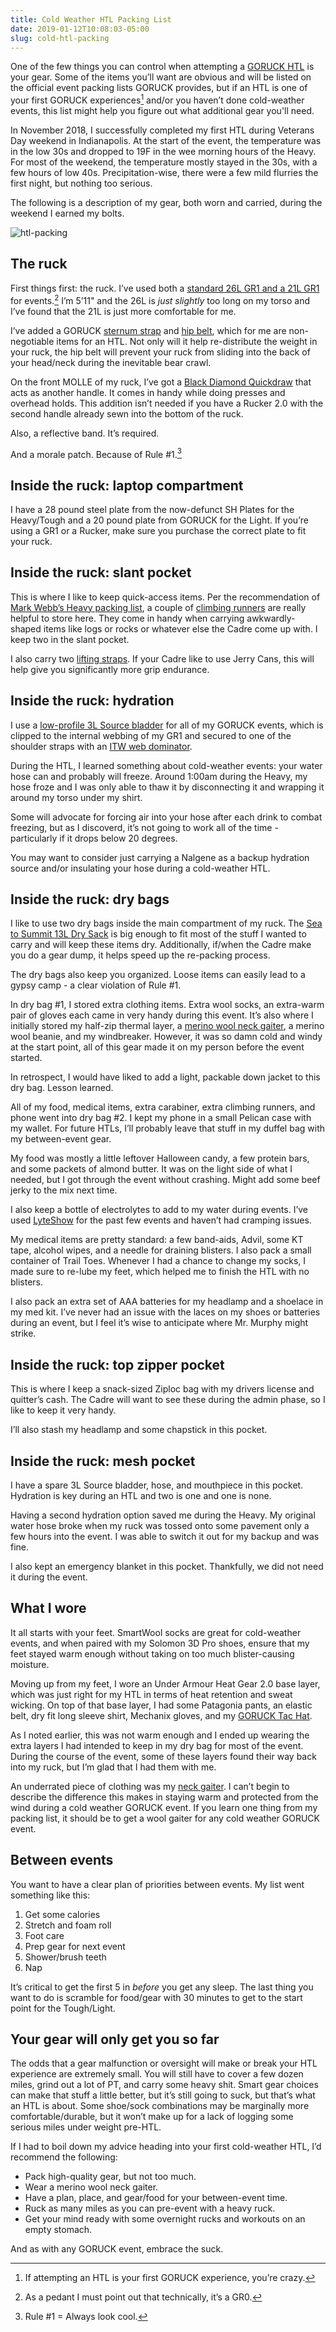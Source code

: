 ```yaml
---
title: Cold Weather HTL Packing List
date: 2019-01-12T10:08:03-05:00
slug: cold-htl-packing
---
```


One of the few things you can control when attempting a [GORUCK HTL](https://www.goruck.com/htl/) is your gear. Some of the items you’ll want are obvious and will be listed on the official event packing lists GORUCK provides, but if an HTL is one of your first GORUCK experiences[^1] and/or you haven’t done cold-weather events, this list might help you figure out what additional gear you'll need. 

In November 2018, I successfully completed my first HTL during Veterans Day weekend in Indianapolis. At the start of the event, the temperature was in the low 30s and dropped to 19F in the wee morning hours of the Heavy. For most of the weekend, the temperature mostly stayed in the 30s, with a few hours of low 40s. Precipitation-wise, there were a few mild flurries the first night, but nothing too serious. 

The following is a description of my gear, both worn and carried, during the weekend I earned my bolts. 

![htl-packing](/files/2018-htl-gear.jpg)

## The ruck

First things first: the ruck. I’ve used both a [standard 26L GR1 and a 21L GR1](https://www.goruck.com/rucksacks/shop-all-rucksacks/) for events.[^2] I’m 5’11" and the 26L is *just slightly* too long on my torso and I’ve found that the 21L is just more comfortable for me. 

I’ve added a GORUCK [sternum strap](https://www.goruck.com/molle-sternum-strap/) and [hip belt](https://www.goruck.com/padded-hip-belt/), which for me are non-negotiable items for an HTL. Not only will it help re-distribute the weight in your ruck, the hip belt will prevent your ruck from sliding into the back of your head/neck during the inevitable bear crawl. 

On the front MOLLE of my ruck, I’ve got a [Black Diamond Quickdraw](https://www.amazon.com/gp/product/B004M3DXX2/ref=ppx_yo_dt_b_asin_title_o08__o00_s00?ie=UTF8&psc=1) that acts as another handle. It comes in handy while doing presses and overhead holds. This addition isn’t needed if you have a Rucker 2.0 with the second handle already sewn into the bottom of the ruck.

Also, a reflective band. It’s required. 

And a morale patch. Because of Rule #1.[^3] 

## Inside the ruck: laptop compartment

I have a 28 pound steel plate from the now-defunct SH Plates for the Heavy/Tough and a 20 pound plate from GORUCK for the Light. If you’re using a GR1 or a Rucker, make sure you purchase the correct plate to fit your ruck.

## Inside the ruck: slant pocket

This is where I like to keep quick-access items. Per the recommendation of [Mark Webb’s Heavy packing list](https://overld.me/2014/04/10/packing-for-a-goruck-heavy/), a couple of [climbing runners](https://www.amazon.com/Black-Diamond-10mm-Dynex-Runner/dp/B019NULFMY/ref=sr_1_4?ie=UTF8&qid=1547303760&sr=8-4&keywords=120cm%2Bclimbing%2Brunner&th=1&psc=1) are really helpful to store here. They come in handy when carrying awkwardly-shaped items like logs or rocks or whatever else the Cadre come up with. I keep two in the slant pocket.

I also carry two [lifting straps](https://www.amazon.com/gp/product/B0011861UI/ref=ppx_yo_dt_b_asin_title_o02__o00_s00?ie=UTF8&psc=1). If your Cadre like to use Jerry Cans, this will help give you significantly more grip endurance. 

## Inside the ruck: hydration

I use a [low-profile 3L Source bladder](https://www.amazon.com/gp/product/B008S9DYLC/ref=ppx_yo_dt_b_asin_title_o01__o00_s00?ie=UTF8&psc=1) for all of my GORUCK events, which is clipped to the internal webbing of my GR1 and secured to one of the shoulder straps with an [ITW web dominator](https://www.goruck.com/molle-bladder-hose-retainer/). 

During the HTL, I learned something about cold-weather events: your water hose can and probably will freeze. Around 1:00am during the Heavy, my hose froze and I was only able to thaw it by disconnecting it and wrapping it around my torso under my shirt.

Some will advocate for forcing air into your hose after each drink to combat freezing, but as I discoverd, it’s not going to work all of the time - particularly if it drops below 20 degrees.

You may want to consider just carrying a Nalgene as a backup hydration source and/or insulating your hose during a cold-weather HTL. 


## Inside the ruck: dry bags

I like to use two dry bags inside the main compartment of my ruck. The [Sea to Summit 13L Dry Sack](https://www.amazon.com/gp/product/B001Q3KKGY/ref=ppx_yo_dt_b_asin_title_o01__o00_s01?ie=UTF8&psc=1) is big enough to fit most of the stuff I wanted to carry and will keep these items dry. Additionally, if/when the Cadre make you do a gear dump, it helps speed up the re-packing process. 

The dry bags also keep you organized. Loose items can easily lead to a gypsy camp - a clear violation of Rule #1. 

In dry bag #1, I stored extra clothing items. Extra wool socks, an extra-warm pair of gloves each came in very handy during this event. It’s also where I initially stored my half-zip thermal layer, a [merino wool neck gaiter](https://buffusa.com/buff-products/neckwarmers/heavyweight-merino-wool-neckwarmer/black/110963), a merino wool beanie, and my windbreaker. However, it was so damn cold and windy at the start point, all of this gear made it on my person before the event started. 

In retrospect, I would have liked to add a light, packable down jacket to this dry bag. Lesson learned.

All of my food, medical items, extra carabiner, extra climbing runners, and phone went into dry bag #2. I kept my phone in a small Pelican case with my wallet. For future HTLs, I’ll probably leave that stuff in my duffel bag with my between-event gear. 

My food was mostly a little leftover Halloween candy, a few protein bars, and some packets of almond butter. It was on the light side of what I needed, but I got through the event without crashing. Might add some beef jerky to the mix next time.

I also keep a bottle of electrolytes to add to my water during events. I’ve used [LyteShow](https://www.amazon.com/gp/product/B00EISFBYA/ref=oh_aui_search_asin_title?ie=UTF8&th=1) for the past few events and haven’t had cramping issues. 

My medical items are pretty standard: a few band-aids, Advil, some KT tape, alcohol wipes, and a needle for draining blisters. I also pack a small container of Trail Toes. Whenever I had a chance to change my socks, I made sure to re-lube my feet, which helped me to finish the HTL with no blisters. 

I also pack an extra set of AAA batteries for my headlamp and a shoelace in my med kit. I’ve never had an issue with the laces on my shoes or batteries during an event, but I feel it’s wise to anticipate where Mr. Murphy might strike. 

## Inside the ruck: top zipper pocket

This is where I keep a snack-sized Ziploc bag with my drivers license and quitter’s cash. The Cadre will want to see these during the admin phase, so I like to keep it very handy. 

I’ll also stash my headlamp and some chapstick in this pocket.

## Inside the ruck: mesh pocket

I have a spare 3L Source bladder, hose, and mouthpiece in this pocket. Hydration is key during an HTL and two is one and one is none. 

Having a second hydration option saved me during the Heavy. My original water hose broke when my ruck was tossed onto some pavement only a few hours into the event. I was able to switch it out for my backup and was fine. 

I also kept an emergency blanket in this pocket. Thankfully, we did not need it during the event. 

## What I wore

It all starts with your feet. SmartWool socks are great for cold-weather events, and when paired with my Solomon 3D Pro shoes, ensure that my feet stayed warm enough without taking on too much blister-causing moisture. 

Moving up from my feet, I wore an Under Armour Heat Gear 2.0 base layer, which was just right for my HTL in terms of heat retention and sweat wicking. On top of that base layer, I had some Patagonia pants, an elastic belt, dry fit long sleeve shirt, Mechanix gloves, and my [GORUCK Tac Hat](https://www.goruck.com/tac-hat-mesh/). 

As I noted earlier, this was not warm enough and I ended up wearing the extra layers I had intended to keep in my dry bag for most of the event. During the course of the event, some of these layers found their way back into my ruck, but I’m glad that I had them with me.

An underrated piece of clothing was my [neck gaiter](https://buffusa.com/buff-products/neckwarmers/heavyweight-merino-wool-neckwarmer/black/110963). I can’t begin to describe the difference this makes in staying warm and protected from the wind during a cold weather GORUCK event. If you learn one thing from my packing list, it should be to get a wool gaiter for any cold weather GORUCK event. 

## Between events

You want to have a clear plan of priorities between events. My list went something like this: 

1. Get some calories
2. Stretch and foam roll
3. Foot care
4. Prep gear for next event
5. Shower/brush teeth 
6. Nap

It’s critical to get the first 5 in *before* you get any sleep. The last thing you want to do is scramble for food/gear with 30 minutes to get to the start point for the Tough/Light.

## Your gear will only get you so far

The odds that a gear malfunction or oversight will make or break your HTL experience are extremely small. You will still have to cover a few dozen miles, grind out a lot of PT, and carry some heavy shit. Smart gear choices can make that stuff a little better, but it’s still going to suck, but that’s what an HTL is about. Some shoe/sock combinations may be marginally more comfortable/durable, but it won’t make up for a lack of logging some serious miles under weight pre-HTL.

If I had to boil down my advice heading into your first cold-weather HTL, I’d recommend the following:

- Pack high-quality gear, but not too much.
- Wear a merino wool neck gaiter.
- Have a plan, place, and gear/food for your between-event time.
- Ruck as many miles as you can pre-event with a heavy ruck.
- Get your mind ready with some overnight rucks and workouts on an empty stomach.

And as with any GORUCK event, embrace the suck.

[^1]: If attempting an HTL is your first GORUCK experience, you’re crazy.

[^2]: As a pedant I must point out that technically, it’s a GR0.

[^3]: Rule #1 = Always look cool.